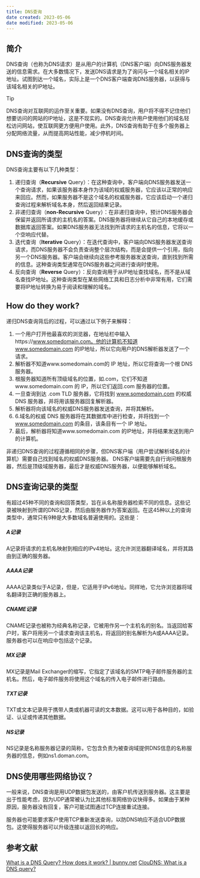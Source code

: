```yaml
---
title: DNS查询
date created: 2023-05-06
date modified: 2023-05-06
---
```


## 简介

DNS查询（也称为DNS请求）是从用户的计算机（DNS客户端）向DNS服务器发送的信息需求。在大多数情况下，发送DNS请求是为了询问与一个域名相关的IP地址。试图到达一个域名，实际上是一个DNS客户端查询DNS服务器，以获得与该域名相关的IP地址。

> [!tip]  
> DNS查询对互联网的运作至关重要。如果没有DNS查询，用户将不得不记住他们想要访问的网站的IP地址，这是不现实的。DNS查询允许用户使用他们的域名轻松访问网站，使互联网更方便用户使用。此外，DNS查询有助于在多个服务器上分配网络流量，从而提高网站性能，减少停机时间。

## DNS查询的类型

DNS查询主要有以下几种类型：

1. 递归查询（**Recursive** Query）：在这种查询中，客户端向DNS服务器发送一个查询请求，如果该服务器本身作为该域的权威服务器，它应该以正常的响应来回应。然而，如果服务器不是这个域名的权威服务器，它应该启动一个递归查询过程来解析域名本身，然后返回结果记录。
2. 非递归查询（**non-Recursive** Query）：在非递归查询中，预计DNS服务器会保留并返回所请求的主机名的答案。DNS服务器将继续从它自己的本地缓存或数据库返回答案。如果DNS服务器无法找到所请求的主机名的信息，它将以一个空响应代替。
3. 迭代查询（**Iterative** Query）：在迭代查询中，客户端向DNS服务器发送查询请求，而DNS服务器不会负责查询整个层次结构，而是会提供一个引用，指向另一个DNS服务器。客户端会继续向这些参考服务器发送查询，直到找到所需的信息。这种查询类型通常在DNS服务器之间进行查询时使用。
4. 反向查询（**Reverse** Query）：反向查询用于从IP地址查找域名，而不是从域名查找IP地址。这种查询类型在某些网络工具和日志分析中非常有用，它们需要将IP地址转换为易于阅读和理解的域名。

## How do they work?

递归DNS查询背后的过程，可以通过以下例子来解释：

1. 一个用户打开他最喜欢的浏览器，在地址栏中输入https://www.somedomain.com。他的计算机不知道www.somedomain.com 的IP地址，所以它向用户的DNS解析器发送了一个请求。
2. 解析器不知道www.somedomain.com的 IP 地址，所以它将查询一个根 DNS 服务器。
3. 根服务器知道所有顶级域名的位置，如.com，它们不知道www.somedomain.com 的 IP，所以它们返回.com 服务器的位置。
4. 一旦查询到达 .com TLD 服务器，它将找到 www.somedomain.com 的权威 DNS 服务器，并将用该服务器回复解析器。
5. 解析器将向该域名的权威DNS服务器发送查询，并将其解析。
6. 6.域名的权威 DNS 服务器将在其数据库中进行检查，并将找到一个 www.somedomain.com 的条目，该条目有一个 IP 地址。
7. 最后，解析器将知道www.somedomain.com 的IP地址，并将结果发送到用户的计算机。
  

非递归DNS查询的过程遵循相同的步骤，但DNS客户端（用户尝试解析域名的计算机）需要自己找到域名的权威DNS服务器。 DNS客户端需要先自行询问根服务器，然后是顶级域服务器，最后才是权威DNS服务器，以便能够解析域名。

## DNS查询记录的类型

有超过45种不同的查询和回答类型，旨在从名称服务器检索不同的信息。这些记录被映射到所谓的DNS记录，然后由服务器作为答案返回。在这45种以上的查询类型中，通常只有9种是大多数域名普遍使用的。这些是：

##### A记录

A记录将请求的主机名映射到相应的IPv4地址。这允许浏览器翻译域名，并将其路由到正确的服务器。

##### AAAA记录

AAAA记录类似于A记录，但是，它适用于IPv6地址。同样地，它允许浏览器将域名翻译到正确的服务器上。

##### CNAME记录

CNAME记录也被称为经典名称记录，它被用作另一个主机名的别名。当返回给客户时，客户将用另一个请求查询该主机名，将返回的别名解析为A或AAAA记录。服务器也可以在响应中包括这个记录。

##### MX记录

MX记录是Mail Exchanger的缩写，它指定了该域名的SMTP电子邮件服务器的主机名。然后，电子邮件服务将使用这个域名的传入电子邮件进行路由。

##### TXT记录

TXT或文本记录用于携带人类或机器可读的文本数据。这可以用于各种目的，如验证、认证或传递其他数据。

##### NS记录

NS记录是名称服务器记录的简称，它包含负责为被查询域提供DNS信息的名称服务器的信息，例如ns1.doman.com。

## DNS使用哪些网络协议？

一般来说，DNS查询是用UDP数据包发送的，由客户机传送到服务器。这主要是出于性能考虑，因为UDP通常被认为比其他标准网络协议快得多。如果由于某种原因，服务器没有回复，客户可能试图通过TCP连接重试连接。

服务器也可能要求客户使用TCP重新发送查询，以防DNS响应不适合UDP数据包。这使得服务器可以升级连接以返回长的响应。


## 参考文献

[What is a DNS Query? How does it work? | bunny.net](https://bunny.net/academy/dns/what-is-a-dns-and-recursive-query/)
[ClouDNS: What is a DNS query?](https://www.cloudns.net/wiki/article/254/)